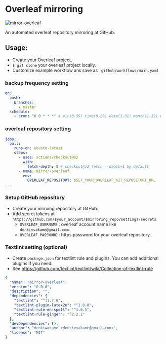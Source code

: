 # Overleaf mirroring
![mirror-overleaf](https://github.com/denkiwakame/mirror-overleaf/workflows/mirror-overleaf/badge.svg?branch=master)

An automated overleaf repository mirroring at GitHub.

## Usage:
- Create your Overleaf project.
- `$ git clone` your overleaf project locally.
- Customize example workflow ans save as `.github/workflows/main.yaml`

### backup frequency setting

```yaml
on:
  push:
    branches:
      - master
  schedule:
    - cron: "0 0 * * *" # min(0-59) time(0-23) date(1-31) month(1-12) day(0-6)
```

### overleaf repository setting

```yaml
jobs:
  pull:
    runs-on: ubuntu-latest
    steps:
      - uses: actions/checkout@v2
        with:
          fetch-depth: 0 # checkout@v2 fetch --depth=1 by default
      - name: mirror-overleaf
        env:
          OVERLEAF_REPOSITORY: $SET_YOUR_OVERLEAF_GIT_REPOSITORY_URL
...
```

### Setup GitHub repository

- Create your mirroing repository at GitHub.
- Add secret tokens at `https://github.com/$your_account/$mirroring_repo/settings/secrets`.
  - `OVERLEAF_USERNAME` : overleaf account name like `denkivvakame@gmail.com`.
  - `OVERLEAF_PASSWORD` : https password for your overleaf repository.

### Textlint setting (optional)
- Create `package.json` for textlint rule and plugins. You can add additional plugins if you need.
- See https://github.com/textlint/textlint/wiki/Collection-of-textlint-rule

```yaml
{
  "name": "mirror-overleaf",
  "version": "0.0.0",
  "description": "",
  "dependencies": {
    "textlint": "^11.7.6",
    "textlint-plugin-latex2e": "^1.0.0",
    "textlint-rule-en-spell": "^1.0.5",
    "textlint-rule-ginger": "^2.2.1"
  },
  "devDependencies": {},
  "author": "denkiwakame <denkivvakame@gmail.com>",
  "license": "MIT"
}

```
